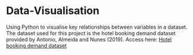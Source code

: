# Data-Visualisation
Using Python to visualise key relationships between variables in a dataset. The dataset used for this project is the hotel booking demand dataset provided by Antonio, Almeida and Nunes (2019). Access here: [Hotel booking demand dataset](https://www.kaggle.com/datasets/jessemostipak/hotel-booking-demand/data)
